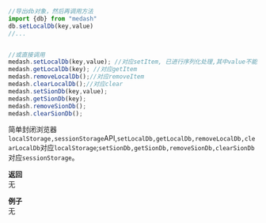 ```js
//导出db对象，然后再调用方法
import {db} from "medash"
db.setLocalDb(key,value)
//...


//或直接调用
medash.setLocalDb(key,value); //对应setItem, 已进行序列化处理,其中value不能为空值。空值为:`0,null,'',undefined,{},[] ,NaN`
medash.getLocalDb(key); //对应getItem
medash.removeLocalDb();//对应removeItem
medash.clearLocalDb();//对应clear
medash.setSionDb(key,value);
medash.getSionDb(key);
medash.removeSionDb();
medash.clearSionDb();
```
简单封闭浏览器`localStorage,sessionStorage`API,`setLocalDb,getLocalDb,removeLocalDb,clearLocalDb`对应`localStorage`;`setSionDb,getSionDb,removeSionDb,clearSionDb`对应`sessionStorage`。
  
**返回**  
无        
  
**例子**  
无
